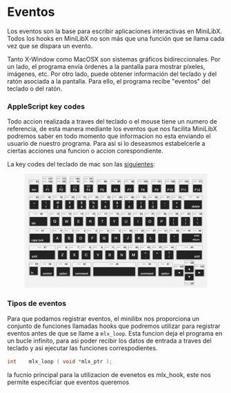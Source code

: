 # Eventos

Los eventos son la base para escribir aplicaciones interactivas en MiniLibX. Todos los hooks en MiniLibX no son más que una función que se llama cada vez que se dispara un evento.&#x20;

Tanto X-Window como MacOSX son sistemas gráficos bidireccionales. Por un lado, el programa envía órdenes a la pantalla para mostrar píxeles, imágenes, etc. Por otro lado, puede obtener información del teclado y del ratón asociada a la pantalla. Para ello, el programa recibe "eventos" del teclado o del ratón.

### AppleScript key codes

Todo accion realizada a traves del teclado o el mouse tiene  un numero de referencia, de esta manera mediante los eventos que nos facilita MiniLibX podremos saber en todo momento que informacion no esta enviando el usuario de nuestro programa. Para asi si lo deseasmos estabelcerle a ciertas acciones una funcion o accion corespondiente.

La key codes del teclado de mac son las [siguientes](https://eastmanreference.com/complete-list-of-applescript-key-codes):

<figure><img src="../../.gitbook/assets/Screen Shot 2022-11-11 at 8.12.36 PM.png" alt=""><figcaption></figcaption></figure>

### Tipos de eventos

Para que podamos registrar eventos, el minilibx nos proporciona un conjunto de funciones llamadas hooks que podremos utilizar para registrar eventos antes de que se llame a `mlx_loop`. Esta funcion deja el programa en un bucle infinito, para asi poder recibir los datos de entrada a traves del teclado y asi ejecutar las funciones correspodientes.

```c
int    mlx_loop ( void *mlx_ptr );
```

la fucnio principal para la utilizacion de evenetos es mlx\_hook, este nos permite especifciar que eventos queremos&#x20;
